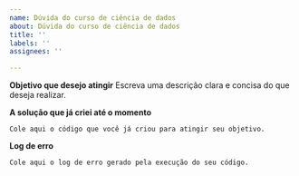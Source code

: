 ```yaml
---
name: Dúvida do curso de ciência de dados
about: Dúvida do curso de ciência de dados
title: ''
labels: ''
assignees: ''

---
```


**Objetivo que desejo atingir**
Escreva uma descrição clara e concisa do que deseja realizar.

**A solução que já criei até o momento**
```
Cole aqui o código que você já criou para atingir seu objetivo.
```

**Log de erro**
```
Cole aqui o log de erro gerado pela execução do seu código.
```
